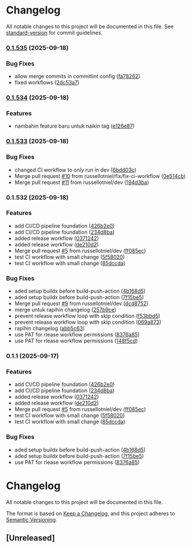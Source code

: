 # Changelog

All notable changes to this project will be documented in this file. See [standard-version](https://github.com/conventional-changelog/standard-version) for commit guidelines.

### [0.1.535](https://github.com/russellotniel/ci-cd-learning/compare/v0.1.534...v0.1.535) (2025-09-18)


### Bug Fixes

* allow merge commits in commitlint config ([fa78262](https://github.com/russellotniel/ci-cd-learning/commits/fa782620942713e020a4b9c748cd4b43313129fb))
* fixed workflows ([2dc53a7](https://github.com/russellotniel/ci-cd-learning/commits/2dc53a7156073c490530101e482f299dfdf1f81c))

### [0.1.534](https://github.com/russellotniel/ci-cd-learning/compare/v0.1.533...v0.1.534) (2025-09-18)


### Features

* nambahin feature baru untuk naikin tag ([e126e87](https://github.com/russellotniel/ci-cd-learning/commits/e126e879ccbf647cfbb3b3f87b4af9bf7f779330))

### [0.1.533](https://github.com/russellotniel/ci-cd-learning/compare/v0.1.532...v0.1.533) (2025-09-18)


### Bug Fixes

* changed CI workflow to only run in dev ([6bdd03c](https://github.com/russellotniel/ci-cd-learning/commits/6bdd03ce050c1fd11889f18e645eb03251ac193f))
* Merge pull request [#10](https://github.com/russellotniel/ci-cd-learning/issues/10) from russellotniel/fix/fix-ci-workflow ([0e514cb](https://github.com/russellotniel/ci-cd-learning/commits/0e514cb287d028d55a02145086fbae30dca6ee59))
* Merge pull request [#11](https://github.com/russellotniel/ci-cd-learning/issues/11) from russellotniel/dev ([194d3ba](https://github.com/russellotniel/ci-cd-learning/commits/194d3ba885033b9cd6e51337417410785ea940a6))

### 0.1.532 (2025-09-18)


### Features

* add CI/CD pipeline foundation ([426b2e0](https://github.com/russellotniel/ci-cd-learning/commits/426b2e04800a1c05446a4bf47dd864b67319cb7f))
* add CI/CD pipeline foundation ([234d8ba](https://github.com/russellotniel/ci-cd-learning/commits/234d8ba1556af53a6d373bd2779dfd84b1dad233))
* added release workflow ([0371242](https://github.com/russellotniel/ci-cd-learning/commits/03712429eba09260d8ce2e76b4f984b060de20bf))
* added release workflow ([de210d2](https://github.com/russellotniel/ci-cd-learning/commits/de210d2b6e2566a3d5857d30051857da9f69223f))
* Merge pull request [#5](https://github.com/russellotniel/ci-cd-learning/issues/5) from russellotniel/dev ([ff085ec](https://github.com/russellotniel/ci-cd-learning/commits/ff085ecc14f8ec92135a4ebc7b89f27231dd3467))
* test CI workflow with small change ([5f58020](https://github.com/russellotniel/ci-cd-learning/commits/5f58020837513568b4db0bb677d8fafb5cf652d6))
* test CI workflow with small change ([85dccda](https://github.com/russellotniel/ci-cd-learning/commits/85dccda773a22e018cf2b3e9e10e0cff615bd61b))


### Bug Fixes

* aded setup buildx before build-push-action ([4b168d5](https://github.com/russellotniel/ci-cd-learning/commits/4b168d5e1ca1b0438d13cf6c254ba4bdf33aaee7))
* aded setup buildx before build-push-action ([7f15be5](https://github.com/russellotniel/ci-cd-learning/commits/7f15be559abc7f0cd2fe1cfbeef443d9fbfa52b8))
* Merge pull request [#9](https://github.com/russellotniel/ci-cd-learning/issues/9) from russellotniel/dev ([dcd8752](https://github.com/russellotniel/ci-cd-learning/commits/dcd8752af11cd56231ebaaed47ff2cb0d93986b5))
* merge untuk rapihin changelog ([257b9ce](https://github.com/russellotniel/ci-cd-learning/commits/257b9ce17af90657a6af5b2a10a60e364acfb8e1))
* prevent release workflow loop with skip condition ([f53bbd5](https://github.com/russellotniel/ci-cd-learning/commits/f53bbd5b530adb82c78ade7af4b9803cd144f7a6))
* prevent release workflow loop with skip condition ([069a873](https://github.com/russellotniel/ci-cd-learning/commits/069a87339f9b3172427507df8cb3e62fd4b6177a))
* rapihin changelog ([abb5c63](https://github.com/russellotniel/ci-cd-learning/commits/abb5c637f7153f5537888b9cb33f7a1f9777a5c7))
* use PAT for rlease workflow permissions ([8376a85](https://github.com/russellotniel/ci-cd-learning/commits/8376a858910b6f1419617a8fd25e91590cbfd20d))
* use PAT for rlease workflow permissions ([148f5cd](https://github.com/russellotniel/ci-cd-learning/commits/148f5cd603c96bedbe1c60cdf97d7a5ae37fdd49))

### 0.1.1 (2025-09-17)

### Features

- add CI/CD pipeline foundation ([426b2e0](https://github.com/russellotniel/ci-cd-learning/commits/426b2e04800a1c05446a4bf47dd864b67319cb7f))
- add CI/CD pipeline foundation ([234d8ba](https://github.com/russellotniel/ci-cd-learning/commits/234d8ba1556af53a6d373bd2779dfd84b1dad233))
- added release workflow ([0371242](https://github.com/russellotniel/ci-cd-learning/commits/03712429eba09260d8ce2e76b4f984b060de20bf))
- added release workflow ([de210d2](https://github.com/russellotniel/ci-cd-learning/commits/de210d2b6e2566a3d5857d30051857da9f69223f))
- Merge pull request [#5](https://github.com/russellotniel/ci-cd-learning/issues/5) from russellotniel/dev ([ff085ec](https://github.com/russellotniel/ci-cd-learning/commits/ff085ecc14f8ec92135a4ebc7b89f27231dd3467))
- test CI workflow with small change ([5f58020](https://github.com/russellotniel/ci-cd-learning/commits/5f58020837513568b4db0bb677d8fafb5cf652d6))
- test CI workflow with small change ([85dccda](https://github.com/russellotniel/ci-cd-learning/commits/85dccda773a22e018cf2b3e9e10e0cff615bd61b))

### Bug Fixes

- aded setup buildx before build-push-action ([4b168d5](https://github.com/russellotniel/ci-cd-learning/commits/4b168d5e1ca1b0438d13cf6c254ba4bdf33aaee7))
- aded setup buildx before build-push-action ([7f15be5](https://github.com/russellotniel/ci-cd-learning/commits/7f15be559abc7f0cd2fe1cfbeef443d9fbfa52b8))
- use PAT for rlease workflow permissions ([8376a85](https://github.com/russellotniel/ci-cd-learning/commits/8376a858910b6f1419617a8fd25e91590cbfd20d))

# Changelog

All notable changes to this project will be documented in this file.

The format is based on [Keep a Changelog](https://keepachangelog.com/en/1.0.0/),
and this project adheres to [Semantic Versioning](https://semver.org/spec/v2.0.0.html).

## [Unreleased]
